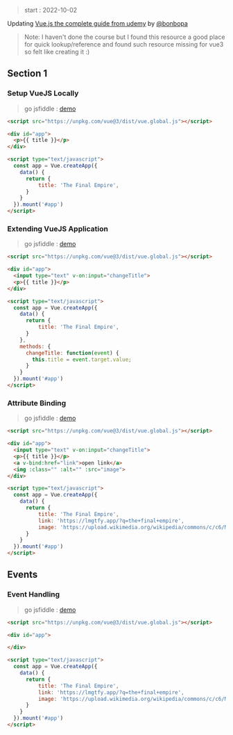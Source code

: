 > start : 2022-10-02

 Updating [Vue.js the complete guide from udemy]() by [@bonbopa](https://github.com/bonbonpa/vue-udm-guide)

> Note: I haven't done the course but I found this resource a good place for quick lookup/reference and found such resource missing for vue3 so felt like creating it :)

## Section 1

### Setup VueJS Locally

> go jsfiddle : [demo](https://jsfiddle.net/abhi_jl/857jm2nf/2/)

```html
<script src="https://unpkg.com/vue@3/dist/vue.global.js"></script>

<div id="app">
  <p>{{ title }}</p>
</div>

<script type="text/javascript">
  const app = Vue.createApp({
    data() {
      return {
          title: 'The Final Empire',
      }
    }
  }).mount('#app')
</script>
```

### Extending VueJS Application

> go jsfiddle : [demo](https://jsfiddle.net/abhi_jl/o76q5phg/5/)

```html
<script src="https://unpkg.com/vue@3/dist/vue.global.js"></script>

<div id="app">
  <input type="text" v-on:input="changeTitle">
  <p>{{ title }}</p>
</div>

<script type="text/javascript">
  const app = Vue.createApp({
    data() {
      return {
          title: 'The Final Empire',
      }
    },
    methods: {
      changeTitle: function(event) {
        this.title = event.target.value;
      }
    }
  }).mount('#app')
</script>
```

### Attribute Binding

> go jsfiddle : [demo](https://jsfiddle.net/abhi_jl/82t09qyh/13/)

```html
<script src="https://unpkg.com/vue@3/dist/vue.global.js"></script>

<div id="app">
  <input type="text" v-on:input="changeTitle">
  <p>{{ title }}</p>
  <a v-bind:href="link">open link</a>
  <img :class="" :alt="" :src="image">
</div>

<script type="text/javascript">
  const app = Vue.createApp({
    data() {
      return {
          title: 'The Final Empire',
          link: 'https://lmgtfy.app/?q=the+final+empire',
          image: 'https://upload.wikimedia.org/wikipedia/commons/c/c6/Median_Empire.jpg'
      }
    }
  }).mount('#app')
</script>
```


## Events


### Event Handling

> go jsfiddle : [demo](https://jsfiddle.net/abhi_jl/82t09qyh/14/)

```html
<script src="https://unpkg.com/vue@3/dist/vue.global.js"></script>

<div id="app">

</div>

<script type="text/javascript">
  const app = Vue.createApp({
    data() {
      return {
          title: 'The Final Empire',
          link: 'https://lmgtfy.app/?q=the+final+empire',
          image: 'https://upload.wikimedia.org/wikipedia/commons/c/c6/Median_Empire.jpg'
      }
    }
  }).mount('#app')
</script>
```

